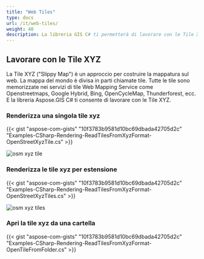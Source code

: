 ```yaml
---
title: "Web Tiles"
type: docs
url: /it/web-tiles/
weight: 40
description: La libreria GIS C# ti permetterà di lavorare con le Tile XYZ ("Slippy Map"). Si prega di consultare i codici di esempio per renderizzare una tile XYZ e renderizzare le tile XYZ per estensione e da cartella.
---
```


## **Lavorare con le Tile XYZ**
La Tile XYZ ("Slippy Map") è un approccio per costruire la mappatura sul web. La mappa del mondo è divisa in parti chiamate tile. Tutte le tile sono memorizzate nei servizi di tile Web Mapping Service come Openstreetmaps, Google Hybrid, Bing, OpenCycleMap, Thunderforest, ecc. E la libreria Aspose.GIS C# ti consente di lavorare con le Tile XYZ.
### **Renderizza una singola tile xyz**
{{< gist "aspose-com-gists" "10f3783b9581d10bc69dbada42705d2c" "Examples-CSharp-Rendering-ReadTilesFromXyzFormat-OpenStreetXyzTile.cs" >}}

![osm xyz tile](osm_tile.png)
### **Renderizza le tile xyz per estensione**
{{< gist "aspose-com-gists" "10f3783b9581d10bc69dbada42705d2c" "Examples-CSharp-Rendering-ReadTilesFromXyzFormat-OpenStreetXyzTiles.cs" >}}

![osm xyz tiles](osm_tiles.png)
### **Apri la tile xyz da una cartella**
{{< gist "aspose-com-gists" "10f3783b9581d10bc69dbada42705d2c" "Examples-CSharp-Rendering-ReadTilesFromXyzFormat-OpenTileFromFolder.cs" >}}
